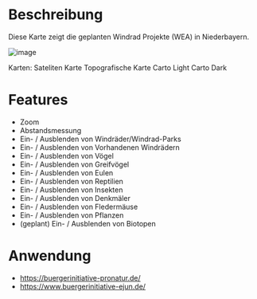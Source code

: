 # Beschreibung
Diese Karte zeigt die geplanten Windrad Projekte (WEA) in Niederbayern.

![image](https://github.com/user-attachments/assets/375919e2-440c-45cf-b154-52458e4c4265)

Karten:
Sateliten Karte
Topografische Karte
Carto Light
Carto Dark

# Features
- Zoom
- Abstandsmessung
- Ein- / Ausblenden von Windräder/Windrad-Parks
- Ein- / Ausblenden von Vorhandenen Windrädern
- Ein- / Ausblenden von Vögel
- Ein- / Ausblenden von Greifvögel
- Ein- / Ausblenden von Eulen
- Ein- / Ausblenden von Reptilien
- Ein- / Ausblenden von Insekten
- Ein- / Ausblenden von Denkmäler
- Ein- / Ausblenden von Fledermäuse
- Ein- / Ausblenden von Pflanzen
- (geplant) Ein- / Ausblenden von Biotopen

# Anwendung
- https://buergerinitiative-pronatur.de/
- https://www.buergerinitiative-ejun.de/
